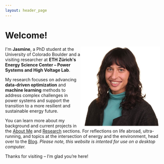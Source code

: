```yaml
---
layout: header_page
---
```



# Welcome!

<img src="assets/images/profile.png" alt="Descriptive text" style="float: right; width: 258px;">

I'm **Jasmine**, a PhD student at the University of Colorado Boulder and a visiting researcher at **ETH Zürich's Energy Science Center – Power Systems and High Voltage Lab**.  

My research focuses on advancing **data-driven optimization** and **machine learning** methods to address complex challenges in power systems and support the transition to a more resilient and sustainable energy future.

You can learn more about my background and current projects in the [About Me](https://jasminegarland.github.io/about) and [Research](https://jasminegarland.github.io/research) sections.
For reflections on life abroad, ultra-running, and topics at the intersection of energy and the environment, head over to the [Blog](https://jasminegarland.github.io/blog/). _Please note, this website is intented for use on a desktop computer._

Thanks for visiting – I’m glad you’re here!
